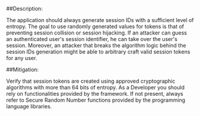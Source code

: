 ##Description:

The application should always generate session IDs with a sufficient level of entropy.
The goal to use randomly generated values for tokens is that of preventing session collision or session hijacking. If an attacker can guess an authenticated user's session identifier, he can take over the user's session. Moreover, an attacker that breaks the algorithm logic behind the session IDs generation might be able to arbitrary craft valid session tokens for any user.


##Mitigation:

Verify that session tokens are created using approved cryptographic algorithms with more than 64 bits of entropy. As a Developer you should rely on functionalities provided by the framework. If not present, always refer to Secure Random Number functions provided by the programming language libraries.
